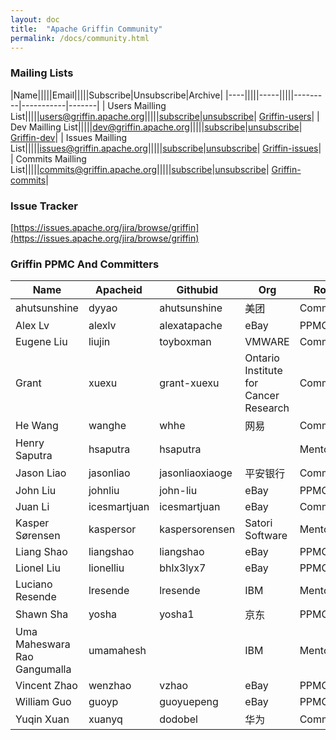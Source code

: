 ```yaml
---
layout: doc
title:  "Apache Griffin Community" 
permalink: /docs/community.html
---
```


### Mailing Lists

|Name|||||Email|||||Subscribe|Unsubscribe|Archive|
|----|||||-----|||||---------|-----------|-------|
| Users Mailling List|||||[users@griffin.apache.org](mailto:users@griffin.apache.org)|||||[subscribe](mailto:users-subscribe@griffin.apache.org)|[unsubscribe](mailto:users-unsubscribe@griffin.apache.org)| [Griffin-users](http://mail-archives.apache.org/mod_mbox/griffin-users/)|
| Dev Mailling List|||||[dev@griffin.apache.org](mailto:dev@griffin.apache.org)|||||[subscribe](mailto:dev-subscribe@griffin.apache.org)|[unsubscribe](mailto:dev-unsubscribe@griffin.apache.org)| [Griffin-dev](http://mail-archives.apache.org/mod_mbox/griffin-dev/)|
| Issues Mailling List|||||[issues@griffin.apache.org](mailto:issues@griffin.apache.org)|||||[subscribe](mailto:issues-subscribe@griffin.apache.org)|[unsubscribe](mailto:issues-unsubscribe@griffin.apache.org)| [Griffin-issues](http://mail-archives.apache.org/mod_mbox/griffin-issues/)|
| Commits Mailling List|||||[commits@griffin.apache.org](mailto:commits@griffin.apache.org)|||||[subscribe](mailto:commits-subscribe@griffin.apache.org)|[unsubscribe](mailto:commits-unsubscribe@griffin.apache.org)| [Griffin-commits](http://mail-archives.apache.org/mod_mbox/griffin-commits/)|



### Issue Tracker
[https://issues.apache.org/jira/browse/griffin](https://issues.apache.org/jira/browse/griffin)



### Griffin PPMC And Committers

| Name | Apacheid | Githubid | Org | Role |
|------------------------------|--------------|-------------------------|---------------------------------------|-------------|
| ahutsunshine | dyyao | ahutsunshine | 美团 | Committer |
| Alex Lv | alexlv | alexatapache | eBay | PPMC |
| Eugene Liu | liujin | toyboxman | VMWARE | Committer |
| Grant | xuexu | grant-xuexu | Ontario Institute for Cancer Research | Committer |
| He Wang | wanghe | whhe | 网易 | Committer |
| Henry Saputra | hsaputra | hsaputra |  | Mentor |
| Jason Liao | jasonliao | jasonliaoxiaoge | 平安银行 | Committer |
| John Liu | johnliu | john-liu | eBay | PPMC |
| Juan Li | icesmartjuan | icesmartjuan | eBay | Committer |
| Kasper Sørensen | kaspersor | kaspersorensen | Satori Software | Mentor |
| Liang Shao | liangshao | liangshao | eBay | PPMC |
| Lionel Liu | lionelliu | bhlx3lyx7 | eBay | PPMC |
| Luciano Resende | lresende | lresende | IBM | Mentor |
| Shawn Sha | yosha | yosha1 | 京东 | PPMC |
| Uma Maheswara Rao Gangumalla | umamahesh |  | IBM | Mentor |
| Vincent Zhao | wenzhao | vzhao | eBay | PPMC |
| William Guo | guoyp | guoyuepeng | eBay | PPMC |
| Yuqin Xuan | xuanyq | dodobel | 华为 | Committer |


